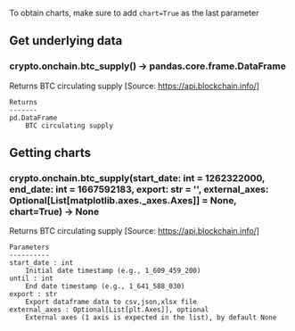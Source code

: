 To obtain charts, make sure to add `chart=True` as the last parameter

## Get underlying data 
### crypto.onchain.btc_supply() -> pandas.core.frame.DataFrame

Returns BTC circulating supply [Source: https://api.blockchain.info/]

    Returns
    -------
    pd.DataFrame
        BTC circulating supply

## Getting charts 
### crypto.onchain.btc_supply(start_date: int = 1262322000, end_date: int = 1667592183, export: str = '', external_axes: Optional[List[matplotlib.axes._axes.Axes]] = None, chart=True) -> None

Returns BTC circulating supply [Source: https://api.blockchain.info/]

    Parameters
    ----------
    start_date : int
        Initial date timestamp (e.g., 1_609_459_200)
    until : int
        End date timestamp (e.g., 1_641_588_030)
    export : str
        Export dataframe data to csv,json,xlsx file
    external_axes : Optional[List[plt.Axes]], optional
        External axes (1 axis is expected in the list), by default None
